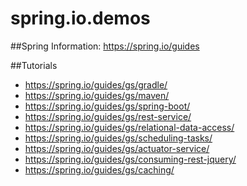 # spring.io.demos

##Spring Information:
https://spring.io/guides

##Tutorials
- https://spring.io/guides/gs/gradle/
- https://spring.io/guides/gs/maven/
- https://spring.io/guides/gs/spring-boot/
- https://spring.io/guides/gs/rest-service/
- https://spring.io/guides/gs/relational-data-access/
- https://spring.io/guides/gs/scheduling-tasks/
- https://spring.io/guides/gs/actuator-service/
- https://spring.io/guides/gs/consuming-rest-jquery/
- https://spring.io/guides/gs/caching/


